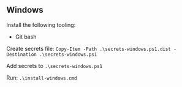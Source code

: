 ## Windows

Install the following tooling:
* Git bash

Create secrets file:
`Copy-Item -Path .\secrets-windows.ps1.dist -Destination .\secrets-windows.ps1`

Add secrets to `.\secrets-windows.ps1`

Run: `.\install-windows.cmd`
